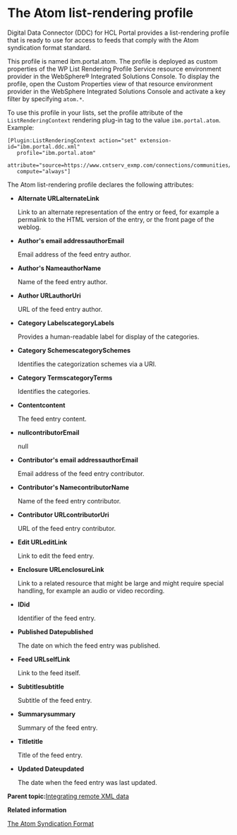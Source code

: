 # The Atom list-rendering profile

Digital Data Connector \(DDC\) for HCL Portal provides a list-rendering profile that is ready to use for access to feeds that comply with the Atom syndication format standard.

This profile is named ibm.portal.atom. The profile is deployed as custom properties of the WP List Rendering Profile Service resource environment provider in the WebSphere® Integrated Solutions Console. To display the profile, open the Custom Properties view of that resource environment provider in the WebSphere Integrated Solutions Console and activate a key filter by specifying `atom.*`.

To use this profile in your lists, set the profile attribute of the `ListRenderingContext` rendering plug-in tag to the value `ibm.portal.atom`. Example:

```
[Plugin:ListRenderingContext action="set" extension-id="ibm.portal.ddc.xml" 
   profile="ibm.portal.atom" 
   attribute="source=https://www.cntserv_exmp.com/connections/communities/service/atom/catalog/public"
   compute="always"]
```

The Atom list-rendering profile declares the following attributes:

-   **Alternate URLalternateLink**

    Link to an alternate representation of the entry or feed, for example a permalink to the HTML version of the entry, or the front page of the weblog.

-   **Author's email addressauthorEmail**

    Email address of the feed entry author.

-   **Author's NameauthorName**

    Name of the feed entry author.

-   **Author URLauthorUri**

    URL of the feed entry author.

-   **Category LabelscategoryLabels**

    Provides a human-readable label for display of the categories.

-   **Category SchemescategorySchemes**

    Identifies the categorization schemes via a URI.

-   **Category TermscategoryTerms**

    Identifies the categories.

-   **Contentcontent**

    The feed entry content.

-   **nullcontributorEmail**

    null

-   **Contributor's email addressauthorEmail**

    Email address of the feed entry contributor.

-   **Contributor's NamecontributorName**

    Name of the feed entry contributor.

-   **Contributor URLcontributorUri**

    URL of the feed entry contributor.

-   **Edit URLeditLink**

    Link to edit the feed entry.

-   **Enclosure URLenclosureLink**

    Link to a related resource that might be large and might require special handling, for example an audio or video recording.

-   **IDid**

    Identifier of the feed entry.

-   **Published Datepublished**

    The date on which the feed entry was published.

-   **Feed URLselfLink**

    Link to the feed itself.

-   **Subtitlesubtitle**

    Subtitle of the feed entry.

-   **Summarysummary**

    Summary of the feed entry.

-   **Titletitle**

    Title of the feed entry.

-   **Updated Dateupdated**

    The date when the feed entry was last updated.


**Parent topic:**[Integrating remote XML data](../social/plrf_intgrt_rmt_xml.md)

**Related information**  


[The Atom Syndication Format](http://www.ietf.org/rfc/rfc4287)

